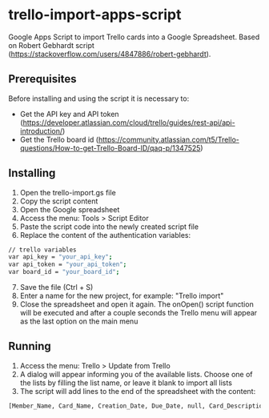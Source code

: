 # trello-import-apps-script
Google Apps Script to import Trello cards into a Google Spreadsheet.
Based on Robert Gebhardt script (https://stackoverflow.com/users/4847886/robert-gebhardt). 


## Prerequisites
Before installing and using the script it is necessary to:
* Get the API key and API token (https://developer.atlassian.com/cloud/trello/guides/rest-api/api-introduction/)
* Get the Trello board id (https://community.atlassian.com/t5/Trello-questions/How-to-get-Trello-Board-ID/qaq-p/1347525)

## Installing
1. Open the trello-import.gs file
2. Copy the script content
3. Open the Google spreadsheet
4. Access the menu: Tools > Script Editor 
5. Paste the script code into the newly created script file
6. Replace the content of the authentication variables:
```sh
// trello variables
var api_key = "your_api_key";
var api_token = "your_api_token";
var board_id = "your_board_id";
```
7. Save the file (Ctrl + S)
8. Enter a name for the new project, for example: "Trello import"
9. Close the spreadsheet and open it again. The onOpen() script function will be executed and after a couple seconds the Trello menu will appear as the last option on the main menu

## Running
1. Access the menu: Trello > Update from Trello
2. A dialog will appear informing you of the available lists. Choose one of the lists by filling the list name, or leave it blank to import all lists
3. The script will add lines to the end of the spreadsheet with the content:
```sh
[Member_Name, Card_Name, Creation_Date, Due_Date, null, Card_Description, List_Name]
```
